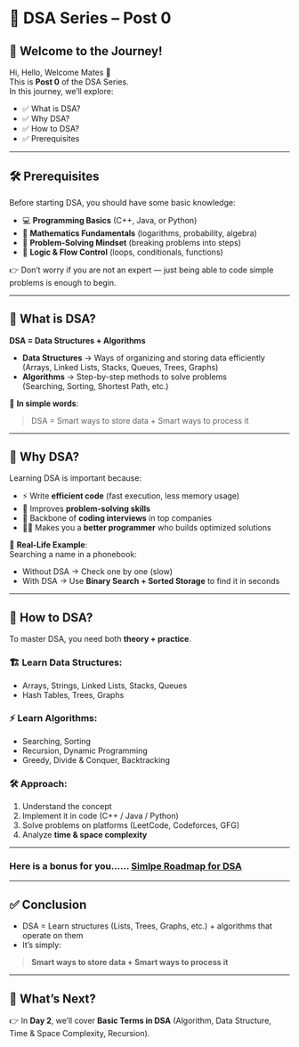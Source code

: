 # 📘 DSA Series – Post 0 
## 👋 Welcome to the Journey!  

Hi, Hello, Welcome Mates 🎉  
This is **Post 0** of the DSA Series.  
In this journey, we’ll explore:  
- ✅ What is DSA?  
- ✅ Why DSA?  
- ✅ How to DSA?  
- ✅ Prerequisites  

---

## 🛠️ Prerequisites  
Before starting DSA, you should have some basic knowledge:  

- 💻 **Programming Basics** (C++, Java, or Python)  
- 📐 **Mathematics Fundamentals** (logarithms, probability, algebra)  
- 🧠 **Problem-Solving Mindset** (breaking problems into steps)  
- 🔄 **Logic & Flow Control** (loops, conditionals, functions)  

👉 Don’t worry if you are not an expert — just being able to code simple problems is enough to begin.  

---

## 📌 What is DSA?  
**DSA = Data Structures + Algorithms**  

- **Data Structures** → Ways of organizing and storing data efficiently  
  (Arrays, Linked Lists, Stacks, Queues, Trees, Graphs)  
- **Algorithms** → Step-by-step methods to solve problems  
  (Searching, Sorting, Shortest Path, etc.)  

🧩 **In simple words**:  
> DSA = Smart ways to store data + Smart ways to process it  

---

## 🎯 Why DSA?  
Learning DSA is important because:  

- ⚡ Write **efficient code** (fast execution, less memory usage)  
- 🧠 Improves **problem-solving skills**  
- 💼 Backbone of **coding interviews** in top companies  
- 👨‍💻 Makes you a **better programmer** who builds optimized solutions  

🧩 **Real-Life Example**:  
Searching a name in a phonebook:  
- Without DSA → Check one by one (slow)  
- With DSA → Use **Binary Search + Sorted Storage** to find it in seconds  

---

## 🚀 How to DSA?  
To master DSA, you need both **theory + practice**.  

### 🏗️ Learn Data Structures:  
- Arrays, Strings, Linked Lists, Stacks, Queues  
- Hash Tables, Trees, Graphs  

### ⚡ Learn Algorithms:  
- Searching, Sorting  
- Recursion, Dynamic Programming  
- Greedy, Divide & Conquer, Backtracking  

### 🛠️ Approach:  
1. Understand the concept  
2. Implement it in code (C++ / Java / Python)  
3. Solve problems on platforms (LeetCode, Codeforces, GFG)  
4. Analyze **time & space complexity**  

---

### Here is a bonus for you...... [Simlpe Roadmap for DSA](/Post%200%20-%20Introduction/BONUS.md)

---

## ✅ Conclusion  
- DSA = Learn structures (Lists, Trees, Graphs, etc.) + algorithms that operate on them  
- It’s simply:  
> **Smart ways to store data + Smart ways to process it**  

---

## 📌 What’s Next?  
👉 In **Day 2**, we’ll cover **Basic Terms in DSA** (Algorithm, Data Structure, Time & Space Complexity, Recursion).  
